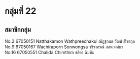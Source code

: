 # กลุ่มที่ 22 
## สมาชิกกลุ่ม
No.2 67050151 Natthakamon Wathpreechakul ณัฏฐกมล วัฒน์ปรีชากุล<br>
No.9 67050167 Wachiraporn Sonwongsa วชิราภรณ์ สอนวงศ์ษา<br>
No.16 67050551 Chalida Chimthim ชลิดา ฉิมทิม 
